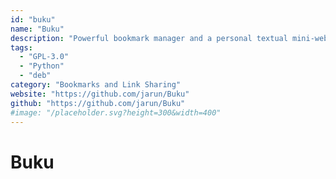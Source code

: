 ```yaml
---
id: "buku"
name: "Buku"
description: "Powerful bookmark manager and a personal textual mini-web."
tags:
  - "GPL-3.0"
  - "Python"
  - "deb"
category: "Bookmarks and Link Sharing"
website: "https://github.com/jarun/Buku"
github: "https://github.com/jarun/Buku"
#image: "/placeholder.svg?height=300&width=400"
---
```


# Buku
